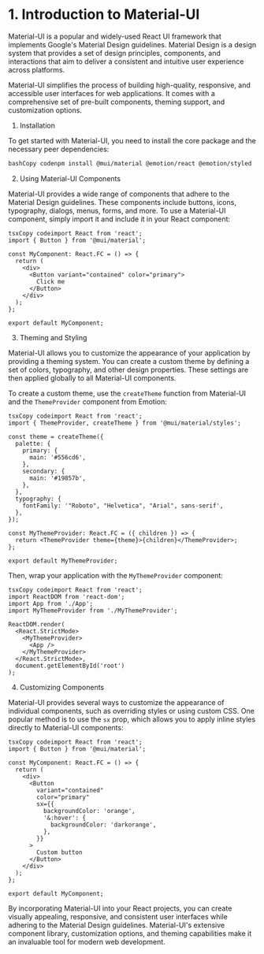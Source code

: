 # 1. Introduction to Material-UI

Material-UI is a popular and widely-used React UI framework that implements Google's Material Design guidelines. Material Design is a design system that provides a set of design principles, components, and interactions that aim to deliver a consistent and intuitive user experience across platforms.

Material-UI simplifies the process of building high-quality, responsive, and accessible user interfaces for web applications. It comes with a comprehensive set of pre-built components, theming support, and customization options.

1. Installation

To get started with Material-UI, you need to install the core package and the necessary peer dependencies:

```bash
bashCopy codenpm install @mui/material @emotion/react @emotion/styled
```

2. Using Material-UI Components

Material-UI provides a wide range of components that adhere to the Material Design guidelines. These components include buttons, icons, typography, dialogs, menus, forms, and more. To use a Material-UI component, simply import it and include it in your React component:

```tsx
tsxCopy codeimport React from 'react';
import { Button } from '@mui/material';

const MyComponent: React.FC = () => {
  return (
    <div>
      <Button variant="contained" color="primary">
        Click me
      </Button>
    </div>
  );
};

export default MyComponent;
```

3. Theming and Styling

Material-UI allows you to customize the appearance of your application by providing a theming system. You can create a custom theme by defining a set of colors, typography, and other design properties. These settings are then applied globally to all Material-UI components.

To create a custom theme, use the `createTheme` function from Material-UI and the `ThemeProvider` component from Emotion:

```tsx
tsxCopy codeimport React from 'react';
import { ThemeProvider, createTheme } from '@mui/material/styles';

const theme = createTheme({
  palette: {
    primary: {
      main: '#556cd6',
    },
    secondary: {
      main: '#19857b',
    },
  },
  typography: {
    fontFamily: '"Roboto", "Helvetica", "Arial", sans-serif',
  },
});

const MyThemeProvider: React.FC = ({ children }) => {
  return <ThemeProvider theme={theme}>{children}</ThemeProvider>;
};

export default MyThemeProvider;
```

Then, wrap your application with the `MyThemeProvider` component:

```tsx
tsxCopy codeimport React from 'react';
import ReactDOM from 'react-dom';
import App from './App';
import MyThemeProvider from './MyThemeProvider';

ReactDOM.render(
  <React.StrictMode>
    <MyThemeProvider>
      <App />
    </MyThemeProvider>
  </React.StrictMode>,
  document.getElementById('root')
);
```

4. Customizing Components

Material-UI provides several ways to customize the appearance of individual components, such as overriding styles or using custom CSS. One popular method is to use the `sx` prop, which allows you to apply inline styles directly to Material-UI components:

```tsx
tsxCopy codeimport React from 'react';
import { Button } from '@mui/material';

const MyComponent: React.FC = () => {
  return (
    <div>
      <Button
        variant="contained"
        color="primary"
        sx={{
          backgroundColor: 'orange',
          '&:hover': {
            backgroundColor: 'darkorange',
          },
        }}
      >
        Custom button
      </Button>
    </div>
  );
};

export default MyComponent;
```

By incorporating Material-UI into your React projects, you can create visually appealing, responsive, and consistent user interfaces while adhering to the Material Design guidelines. Material-UI's extensive component library, customization options, and theming capabilities make it an invaluable tool for modern web development.
